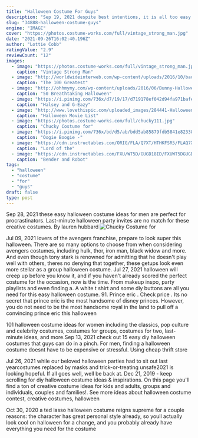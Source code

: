 ```yaml
---
title: "Halloween Costume For Guys"
description: "Sep 19, 2021 despite best intentions, it is all too easy to forget to take the time to prep halloween costume. Below, 22 men's costumes that are ridiculously easy to pull off. 2d ago"
slug: "34888-halloween-costume-guys"
engine: "IMAGE"
cover: "https://photos.costume-works.com/full/vintage_strong_man.jpg"
date: "2021-09-26T16:02:40.196Z"
author: "Lottie Cobb"
ratingValue: "2.9"
reviewCount: "12"
images:
  - image: "https://photos.costume-works.com/full/vintage_strong_man.jpg"
    caption: "Vintage Strong Man"
  - image: "http://worldwideinterweb.com/wp-content/uploads/2016/10/bad-halloween-costumes-pictures-1.jpg"
    caption: "The 100 Greatest"
  - image: "http://ohhmymy.com/wp-content/uploads/2016/06/Bunny-Halloween-Makeup.jpg"
    caption: "50 Breathtaking Halloween"
  - image: "https://i.pinimg.com/736x/d7/19/17/d719178ef042d94fa971bafe012e257b.jpg"
    caption: "Halsey and G-Eazy"
  - image: "http://www.lovethispic.com/uploaded_images/284441-Halloween-Movie-List.jpg?2"
    caption: "Halloween Movie List"
  - image: "https://photos.costume-works.com/full/chucky111.jpg"
    caption: "Chucky Costume for"
  - image: "https://i.pinimg.com/736x/bd/d5/ab/bdd5ab85879fdb5841e823382d1868fc.jpg"
    caption: "Oogie Boogie -"
  - image: "https://cdn.instructables.com/ORIG/FLA/Q7XT/HTHKFSR5/FLAQ7XTHTHKFSR5.jpg?frame=1&width=2100"
    caption: "Lord of the"
  - image: "https://cdn.instructables.com/FXU/WT5D/GUGD18ID/FXUWT5DGUGD18ID.LARGE.jpg?auto=webp&&frame=1&fit=bounds"
    caption: "Bender and Robot"
tags:
  - "halloween"
  - "costume"
  - "for"
  - "guys"
draft: false
type: post
---
```


Sep 28, 2021 these easy halloween costume ideas for men are perfect for procrastinators. Last-minute halloween party invites are no match for these creative costumes. By lauren hubbard
![Chucky Costume for](https://photos.costume-works.com/full/chucky111.jpg "Chucky Costume for")

Jul 09, 2021 lovers of the avengers franchise, prepare to look super this halloween. There are so many options to choose from when considering avengers costumes, including hulk, thor, iron man, black widow and more. And even though tony stark is renowned for admitting that he doesn&#39;t play well with others, theres no denying that together, these getups look even more stellar as a group halloween costume. Jul 27, 2021 halloween will creep up before you know it, and if you haven&#39;t already scored the perfect costume for the occasion, now is the time. From makeup inspo, party playlists and even finding a. A white t shirt and some diy buttons are all you need for this easy halloween costume. 91. Prince eric . Check price . Its no secret that prince eric is the most handsome of disney princes. However, you do not need to be the most handsome royal in the land to pull off a convincing prince eric this halloween
<!--inArticleAds-->

<!--galleryOne-->

101 halloween costume ideas for women including the classics, pop culture and celebrity costumes, costumes for groups, costumes for two, last-minute ideas, and more.Sep 13, 2021 check out 15 easy diy halloween costumes that guys can do in a pinch. For men, finding a halloween costume doesnt have to be expensive or stressful. Using cheap thrift store
<!--inArticleAds-->

<!--galleryTwo-->

Jul 26, 2021 while our beloved halloween parties had to sit out last yearcostumes replaced by masks and trick-or-treating unsafe2021 is looking hopeful. If all goes well, well be back at. Dec 21, 2019 - keep scrolling for diy halloween costume ideas & inspirations. On this page you'll find a ton of creative costume ideas for kids and adults, groups and individuals, couples and families!. See more ideas about halloween costume contest, creative costumes, halloween
<!--galleryThree-->

Oct 30, 2020 a ted lasso halloween costume reigns supreme for a couple reasons: the character has great personal style already, so youll actually look cool on halloween for a change, and you probably already have everything you need for the costume